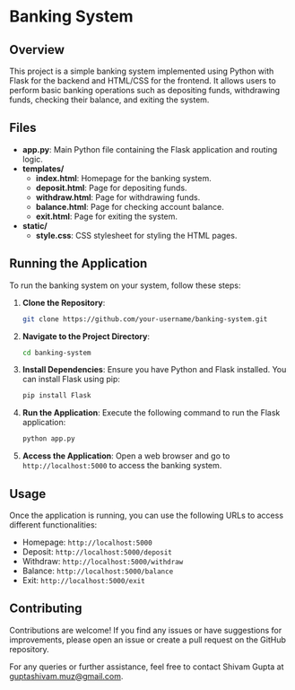 
# Banking System

## Overview

This project is a simple banking system implemented using Python with Flask for the backend and HTML/CSS for the frontend. It allows users to perform basic banking operations such as depositing funds, withdrawing funds, checking their balance, and exiting the system.

## Files

- **app.py**: Main Python file containing the Flask application and routing logic.
- **templates/**
  - **index.html**: Homepage for the banking system.
  - **deposit.html**: Page for depositing funds.
  - **withdraw.html**: Page for withdrawing funds.
  - **balance.html**: Page for checking account balance.
  - **exit.html**: Page for exiting the system.
- **static/**
  - **style.css**: CSS stylesheet for styling the HTML pages.

## Running the Application

To run the banking system on your system, follow these steps:

1. **Clone the Repository**: 
   ```bash
   git clone https://github.com/your-username/banking-system.git
   ```
   
2. **Navigate to the Project Directory**:
   ```bash
   cd banking-system
   ```

3. **Install Dependencies**:
   Ensure you have Python and Flask installed. You can install Flask using pip:
   ```bash
   pip install Flask
   ```

4. **Run the Application**:
   Execute the following command to run the Flask application:
   ```bash
   python app.py
   ```

5. **Access the Application**:
   Open a web browser and go to `http://localhost:5000` to access the banking system.

## Usage

Once the application is running, you can use the following URLs to access different functionalities:
- Homepage: `http://localhost:5000`
- Deposit: `http://localhost:5000/deposit`
- Withdraw: `http://localhost:5000/withdraw`
- Balance: `http://localhost:5000/balance`
- Exit: `http://localhost:5000/exit`

## Contributing

Contributions are welcome! If you find any issues or have suggestions for improvements, please open an issue or create a pull request on the GitHub repository.

For any queries or further assistance, feel free to contact Shivam Gupta at guptashivam.muz@gmail.com.
